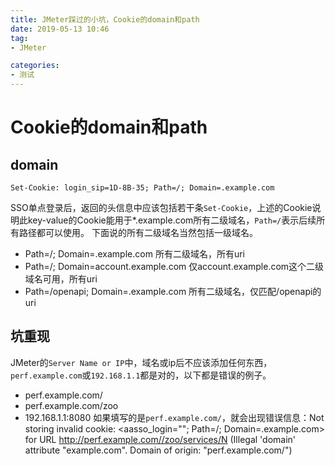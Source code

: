 ```yaml
---
title: JMeter踩过的小坑，Cookie的domain和path
date: 2019-05-13 10:46
tag: 
- JMeter

categories:
- 测试
---
```

# Cookie的domain和path
## domain
```
Set-Cookie: login_sip=1D-8B-35; Path=/; Domain=.example.com
```
SSO单点登录后，返回的头信息中应该包括若干条`Set-Cookie`，上述的Cookie说明此key-value的Cookie能用于*.example.com所有二级域名，`Path=/`表示后续所有路径都可以使用。
下面说的所有二级域名当然包括一级域名。
- Path=/; Domain=.example.com 所有二级域名，所有uri
- Path=/; Domain=account.example.com 仅account.example.com这个二级域名可用，所有uri
- Path=/openapi; Domain=.example.com 所有二级域名，仅匹配/openapi的uri

## 坑重现
JMeter的`Server Name or IP`中，域名或ip后不应该添加任何东西，`perf.example.com`或`192.168.1.1`都是对的，以下都是错误的例子。

- perf.example.com/
- perf.example.com/zoo
- 192.168.1.1:8080
如果填写的是`perf.example.com/`，就会出现错误信息：Not storing invalid cookie: <aasso_login=""; Path=/; Domain=.example.com> for URL http://perf.example.com//zoo/services/N (Illegal 'domain' attribute "example.com". Domain of origin: "perf.example.com/")


<!--stackedit_data:
eyJoaXN0b3J5IjpbLTg4MDg3NTU0Myw4NjkzNDY1MTVdfQ==
-->